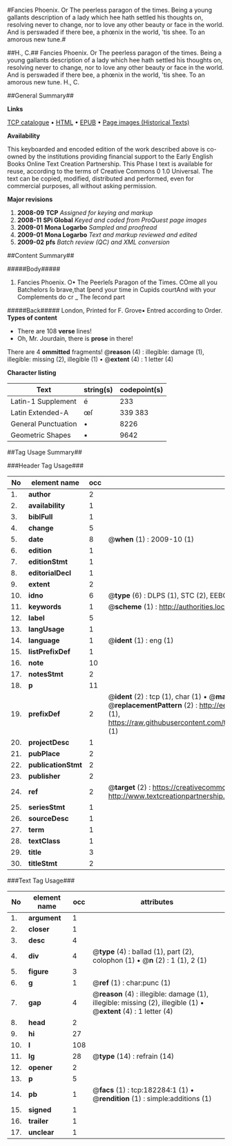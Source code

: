 #Fancies Phoenix. Or The peerless paragon of the times. Being a young gallants description of a lady which hee hath settled his thoughts on, resolving never to change, nor to love any other beauty or face in the world. And is perswaded if there bee, a phœnix in the world, 'tis shee. To an amorous new tune.#

##H., C.##
Fancies Phoenix. Or The peerless paragon of the times. Being a young gallants description of a lady which hee hath settled his thoughts on, resolving never to change, nor to love any other beauty or face in the world. And is perswaded if there bee, a phœnix in the world, 'tis shee. To an amorous new tune.
H., C.

##General Summary##

**Links**

[TCP catalogue](http://www.ota.ox.ac.uk/tcp/)  • 
[HTML](http://tei.it.ox.ac.uk/tcp/Texts-HTML/free/B03/B03624.html)  • 
[EPUB](http://tei.it.ox.ac.uk/tcp/Texts-EPUB/free/B03/B03624.epub) • 
[Page images (Historical Texts)](https://data.historicaltexts.jisc.ac.uk/view?pubId=eebo-99887555e&pageId=eebo-99887555e-182284-1)

**Availability**

This keyboarded and encoded edition of the
	       work described above is co-owned by the institutions
	       providing financial support to the Early English Books
	       Online Text Creation Partnership. This Phase I text is
	       available for reuse, according to the terms of Creative
	       Commons 0 1.0 Universal. The text can be copied,
	       modified, distributed and performed, even for
	       commercial purposes, all without asking permission.

**Major revisions**

1. __2008-09__ __TCP__ *Assigned for keying and markup*
1. __2008-11__ __SPi Global__ *Keyed and coded from ProQuest page images*
1. __2009-01__ __Mona Logarbo__ *Sampled and proofread*
1. __2009-01__ __Mona Logarbo__ *Text and markup reviewed and edited*
1. __2009-02__ __pfs__ *Batch review (QC) and XML conversion*

##Content Summary##

#####Body#####

1. Fancies Phoenix. O• The Peerleſs Paragon of the Times.
COme all you Batchelors ſo brave,that ſpend your time in Cupids courtAnd with your Complements do cr
    _ The ſecond part

#####Back#####
London, Printed for F. Grove▪ Entred according to Order.
**Types of content**

  * There are 108 **verse** lines!
  * Oh, Mr. Jourdain, there is **prose** in there!

There are 4 **ommitted** fragments! 
 @__reason__ (4) : illegible: damage (1), illegible: missing (2), illegible (1)  •  @__extent__ (4) : 1 letter (4)

**Character listing**


|Text|string(s)|codepoint(s)|
|---|---|---|
|Latin-1 Supplement|é|233|
|Latin Extended-A|œſ|339 383|
|General Punctuation|•|8226|
|Geometric Shapes|▪|9642|

##Tag Usage Summary##

###Header Tag Usage###

|No|element name|occ|attributes|
|---|---|---|---|
|1.|__author__|2||
|2.|__availability__|1||
|3.|__biblFull__|1||
|4.|__change__|5||
|5.|__date__|8| @__when__ (1) : 2009-10 (1)|
|6.|__edition__|1||
|7.|__editionStmt__|1||
|8.|__editorialDecl__|1||
|9.|__extent__|2||
|10.|__idno__|6| @__type__ (6) : DLPS (1), STC (2), EEBO-CITATION (1), PROQUEST (1), VID (1)|
|11.|__keywords__|1| @__scheme__ (1) : http://authorities.loc.gov/ (1)|
|12.|__label__|5||
|13.|__langUsage__|1||
|14.|__language__|1| @__ident__ (1) : eng (1)|
|15.|__listPrefixDef__|1||
|16.|__note__|10||
|17.|__notesStmt__|2||
|18.|__p__|11||
|19.|__prefixDef__|2| @__ident__ (2) : tcp (1), char (1)  •  @__matchPattern__ (2) : ([0-9\-]+):([0-9IVX]+) (1), (.+) (1)  •  @__replacementPattern__ (2) : http://eebo.chadwyck.com/downloadtiff?vid=$1&page=$2 (1), https://raw.githubusercontent.com/textcreationpartnership/Texts/master/tcpchars.xml#$1 (1)|
|20.|__projectDesc__|1||
|21.|__pubPlace__|2||
|22.|__publicationStmt__|2||
|23.|__publisher__|2||
|24.|__ref__|2| @__target__ (2) : https://creativecommons.org/publicdomain/zero/1.0/ (1), http://www.textcreationpartnership.org/docs/. (1)|
|25.|__seriesStmt__|1||
|26.|__sourceDesc__|1||
|27.|__term__|1||
|28.|__textClass__|1||
|29.|__title__|3||
|30.|__titleStmt__|2||


###Text Tag Usage###

|No|element name|occ|attributes|
|---|---|---|---|
|1.|__argument__|1||
|2.|__closer__|1||
|3.|__desc__|4||
|4.|__div__|4| @__type__ (4) : ballad (1), part (2), colophon (1)  •  @__n__ (2) : 1 (1), 2 (1)|
|5.|__figure__|3||
|6.|__g__|1| @__ref__ (1) : char:punc (1)|
|7.|__gap__|4| @__reason__ (4) : illegible: damage (1), illegible: missing (2), illegible (1)  •  @__extent__ (4) : 1 letter (4)|
|8.|__head__|2||
|9.|__hi__|27||
|10.|__l__|108||
|11.|__lg__|28| @__type__ (14) : refrain (14)|
|12.|__opener__|2||
|13.|__p__|5||
|14.|__pb__|1| @__facs__ (1) : tcp:182284:1 (1)  •  @__rendition__ (1) : simple:additions (1)|
|15.|__signed__|1||
|16.|__trailer__|1||
|17.|__unclear__|1||
